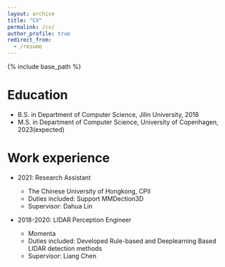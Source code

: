 ```yaml
---
layout: archive
title: "CV"
permalink: /cv/
author_profile: true
redirect_from:
  - /resume
---
```


{% include base_path %}

Education
======
* B.S. in Department of Computer Science, Jilin University, 2018
* M.S. in Department of Computer Science, University of Copenhagen, 2023(expected)
<!-- * Ph.D in Version Control Theory, GitHub University, 2018 (expected) -->

Work experience
======
* 2021: Research Assistant
  *  The Chinese University of Hongkong, CPII
  * Duties included: Support MMDection3D
  * Supervisor: Dahua Lin

* 2018-2020: LIDAR Perception Engineer
  * Momenta
  * Duties included: Developed Rule-based and Deeplearning Based LIDAR detection methods
  * Supervisor: Liang Chen
  
<!-- Skills
======
* Skill 1
* Skill 2
  * Sub-skill 2.1
  * Sub-skill 2.2
  * Sub-skill 2.3
* Skill 3

Publications
======
  <ul>{% for post in site.publications %}
    {% include archive-single-cv.html %}
  {% endfor %}</ul>
  
Talks
======
  <ul>{% for post in site.talks %}
    {% include archive-single-talk-cv.html %}
  {% endfor %}</ul>
  
Teaching
======
  <ul>{% for post in site.teaching %}
    {% include archive-single-cv.html %}
  {% endfor %}</ul>
  
Service and leadership
======
* Currently signed in to 43 different slack teams -->
